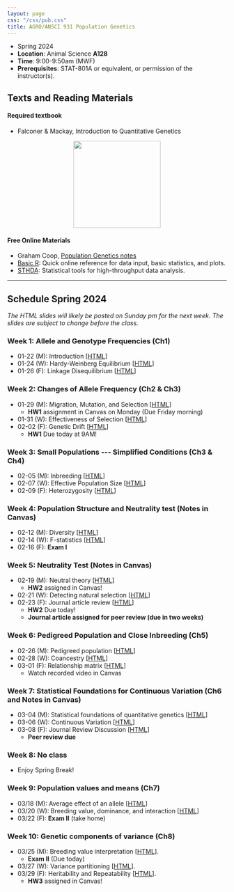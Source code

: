 ```yaml
---
layout: page
css: "/css/pub.css"
title: AGRO/ANSCI 931 Population Genetics
---  
```



- Spring 2024
- **Location**: Animal Science __A128__
- **Time**: 9:00-9:50am (MWF)
- **Prerequisites**: STAT-801A or equivalent, or permission of the instructor(s).


## Texts and Reading Materials

#### Required textbook
- Falconer & Mackay, Introduction to Quantitative Genetics   

<p align="center">
  <img height="200" src="https://i.imgur.com/ZHwjtm7.png?1">
</p>

#### Free Online Materials
- Graham Coop, [Population Genetics notes](https://gcbias.org/population-genetics-notes/)
- [Basic R](https://www.statmethods.net/): Quick online reference for data input, basic statistics, and plots.
- [STHDA](http://www.sthda.com/english/): Statistical tools for high-throughput data analysis.

--------------------

## Schedule Spring 2024

_The HTML slides will likely be posted on Sunday pm for the next week. The slides are subject to change before the class._

### **Week 1**: Allele and Genotype Frequencies (Ch1)
- 01-22 (M): Introduction [[HTML](https://jyanglab.com/slides/2024-agro931/week1/week1_c1.html)]
- 01-24 (W): Hardy-Weinberg Equilibrium [[HTML](https://jyanglab.com/slides/2024-agro931/week1/week1_c2.html)]
- 01-26 (F): Linkage Disequilibrium [[HTML](https://jyanglab.com/slides/2024-agro931/week1/week1_c3.html)]

### **Week 2**: Changes of Allele Frequency (Ch2 & Ch3)
- 01-29 (M): Migration, Mutation, and Selection [[HTML](https://jyanglab.com/slides/2024-agro931/week2/week2_c1.html)]
  - __HW1__ assignment in Canvas on Monday (Due Friday morning)
- 01-31 (W): Effectiveness of Selection [[HTML](https://jyanglab.com/slides/2024-agro931/week2/week2_c2.html)]
- 02-02 (F): Genetic Drift [[HTML](https://jyanglab.com/slides/2024-agro931/week2/week2_c3.html)]
  - __HW1__ Due today at 9AM!

### **Week 3**: Small Populations --- Simplified Conditions (Ch3 & Ch4)
- 02-05 (M): Inbreeding [[HTML](https://jyanglab.com/slides/2024-agro931/week3/week3_c1.html)]
- 02-07 (W): Effective Population Size [[HTML](https://jyanglab.com/slides/2024-agro931/week3/week3_c2.html)]
- 02-09 (F): Heterozygosity [[HTML](https://jyanglab.com/slides/2024-agro931/week3/week3_c3.html)]

### **Week 4**: Population Structure and Neutrality test (Notes in Canvas)
- 02-12 (M): Diversity [[HTML](https://jyanglab.com/slides/2024-agro931/week4/week4_c1.html)]
- 02-14 (W): F-statistics [[HTML](https://jyanglab.com/slides/2024-agro931/week4/week4_c2.html)]
- 02-16 (F):  __Exam I__ 

### **Week 5**: Neutrality Test (Notes in Canvas)
- 02-19 (M): Neutral theory [[HTML](https://jyanglab.com/slides/2024-agro931/week5/week5_c1.html)]
  - __HW2__ assigned in Canvas!
- 02-21 (W): Detecting natural selection [[HTML](https://jyanglab.com/slides/2024-agro931/week5/week5_c2.html)]
- 02-23 (F): Journal article review [[HTML](https://jyanglab.com/slides/2024-agro931/week5/week5_c3.html)]
  - __HW2__ Due today!
  - __Journal article assigned for peer review (due in two weeks)__

### **Week 6**: Pedigreed Population and Close Inbreeding (Ch5)
- 02-26 (M): Pedigreed population [[HTML](https://jyanglab.com/slides/2024-agro931/week6/week6_c1.html)]
- 02-28 (W): Coancestry [[HTML](https://jyanglab.com/slides/2024-agro931/week6/week6_c2.html)]
- 03-01 (F): Relationship matrix [[HTML](https://jyanglab.com/slides/2024-agro931/week6/week6_c3.html)]
  - Watch recorded video in Canvas

### **Week 7**: Statistical Foundations for Continuous Variation (Ch6 and Notes in Canvas)
- 03-04 (M): Statistical foundations of quantitative genetics [[HTML](https://jyanglab.com/slides/2024-agro931/week7/week7_c1.html)]
- 03-06 (W): Continuous Variation [[HTML](https://jyanglab.com/slides/2024-agro931/week7/week7_c2.html)]
- 03-08 (F): Journal Review Discussion [[HTML](https://jyanglab.com/slides/2024-agro931/week7/week7_c3.html)]
  - __Peer review due__

### **Week 8**: No class
- Enjoy Spring Break! 

### **Week 9**: Population values and means (Ch7)
- 03/18 (M): Average effect of an allele [[HTML](https://jyanglab.com/slides/2024-agro931/week9/week9_c1.html)]
- 03/20 (W): Breeding value, dominance, and interaction [[HTML](https://jyanglab.com/slides/2024-agro931/week9/week9_c2.html)]
- 03/22 (F): __Exam II__ (take home)

### **Week 10**: Genetic components of variance (Ch8)
- 03/25 (M): Breeding value interpretation [[HTML](https://jyanglab.com/slides/2024-agro931/week10/week10_c1.html)]. 
   - __Exam II__ (Due today)
- 03/27 (W): Variance partitioning [[HTML](https://jyanglab.com/slides/2024-agro931/week10/w10_c2.html)]. 
- 03/29 (F): Heritability and Repeatability [[HTML](https://jyanglab.com/slides/2024-agro931/week10/w10_c3.html)]. 
   - __HW3__ assigned in Canvas!

<!--
### **Week 11**: Heritability and Resemblance between relatives (Ch8 & Ch9)
- 03/25 (M): 
- 03/27 (W): Genetic covariance [[HTML](https://jyanglab.com/slides/2022-agro931/week10/w10_c2.html)]
- 03/29 (F): Genetic and environmental covariance [[HTML](https://jyanglab.com/slides/2022-agro931/week10/w10_c3.html)]
 - __HW3__ Due today!

### **Week 12**: Heritability estimation (Ch10)
- 04/01 (M): Estimation of heritability [[HTML](https://jyanglab.com/slides/2022-agro931/week11/w11_c1.html)]
  - Notes in Canvas
  - __HW4__ assigned
- 04/03 (W): Precision of estimates [[HTML](https://jyanglab.com/slides/2022-agro931/week11/w11_c2.html)]  
- 04/05 (F): Examples for h2 estimation [[HTML](https://jyanglab.com/slides/2022-agro931/week11/w11_c3.html)]

### **Week 13**: Predicting response to selection (Ch11 & Ch12)
- 04/08 (M): The breeder's equation [[HTML](https://jyanglab.com/slides/2022-agro931/week12/w12_c1.html)]
  - __HW4__ due today
- 04/10 (W): Variability in response [[HTML](https://jyanglab.com/slides/2022-agro931/week12/w12_c2.html)]
- 04/12 (F): Asymmetry of responses [[HTML](https://jyanglab.com/slides/2022-agro931/week12/w12_c3.html)]
  - No meeting, watching recorded class video

### **Week 14**: Selection: Empirical results and interpretation (Ch12 & Ch14)
- 04/15 (M): Long-term results [[HTML](https://jyanglab.com/slides/2022-agro931/week13/week13_c1.html)]
- 04/17 (W): __Exam III__
- 04/19 (F): Inbreeding depression and heterosis [[HTML](https://jyanglab.com/slides/2022-agro931/week13/w13_c3.html)]

### **Week 15**: Correlated traits (Ch19)
- 04/22 (M): Correlated responses to selection [[HTML](https://jyanglab.com/slides/2022-agro931/week14/w14_c1.html)]
- 04/24 (W): No Class (Student Holiday)
- 04/26 (F): No Class and Happy Thanksgiving!

### **Week 16**: Correlated traits and Quantitative trait loci  (Ch19 & Ch21)
- 04/29 (M): Correlated traits: Index selection [[HTML](https://jyanglab.com/slides/2022-agro931/week15/w15_c1.html)]
  - __HW5__ assigned
- 05/01 (W): QTL: Single-marker analysis [[HTML](https://jyanglab.com/slides/2022-agro931/week15/w15-c2.html)]
- 05/03 (F): QTL: Interval Mapping [[HTML](https://jyanglab.com/slides/2022-agro931/week15/w15-c3.html)]

### **Week 17**: Genome-wide association study  (Reading Materials in Canvas)
- 05/06 (M): GWAS [[HTML](https://jyanglab.com/slides/2022-agro931/week16/week16_gwas.html)]
  - __HW5__ due today
- 05/08 (W): GWAS wrap up and Q&A
- 05/10 (F): 9:00-10:00am
  - **Final exam**

-->



<!--
2023 and before
- 11/23 (W): Index selection [[HTML]()]

### **Ch.21**: Quantitative trait loci 
- 12/11 (W): QTL: Single-marker analysis [[HTML](chapters/Ch21-2019/Ch21_2019-c1.html#1)]
- 12/13 (M): QTL: Interval Mapping [[HTML](chapters/Ch21-2019/Ch21_2019-c2.html#1)]

### **Ch.21**: Quantitative trait loci 
- 12/13 (M): Mapping QTL: Introduction [[HTML](chapters/Ch21/Ch21-c1.html#1)], [[pdf](chapters/Ch21/Ch21_11-26-2018_M.pdf)] 
- 12/16 (W): QTL: Single-marker analysis [[HTML](chapters/Ch21/Ch21-c3.html#1)], [[pdf](chapters/Ch21/Ch21_11-30-2018_F.pdf)], [[lab](chapters/Ch21/lab21-c1.html#)] 
- 12/03 (M): QTL: Interval Mapping [[HTML](chapters/Ch21/Ch21-c4.html#1)], [[pdf](chapters/Ch21/Ch21_12-03-2018_M.pdf)], [[lab](chapters/Ch21/lab21-c1.html#)]
- 12/07 (F): Last class [[HTML](chapters/Ch21/Ch21-c5.html#1)], [[pdf](chapters/Ch21/Ch21_12-07-2018_F.pdf)]
-->

<!---
- 10/23 (F): R for Heritability calculation [__HW1 Due__] [Zoom, [Lab3](https://jyanglab.com/AGRO-931/chapters/Ch8/lab3_2020.html)]
- 10/30 (F): R for covariance computation [__HW2 Due__] [Zoom]


### Wrapping up of the semester [Slides in canvas]
- 11/16 (M): Mapping the trait-associated markers [[lab4](https://jyanglab.com/AGRO-931/chapters/Chn/lab4_2020.html)]
- 11/18 (W): A sib-design example [see Lab4]
- 11/20 (F): Q&A [Zoom]


- 12/07 (W): GWAS2 [[HTML]()]
-->


